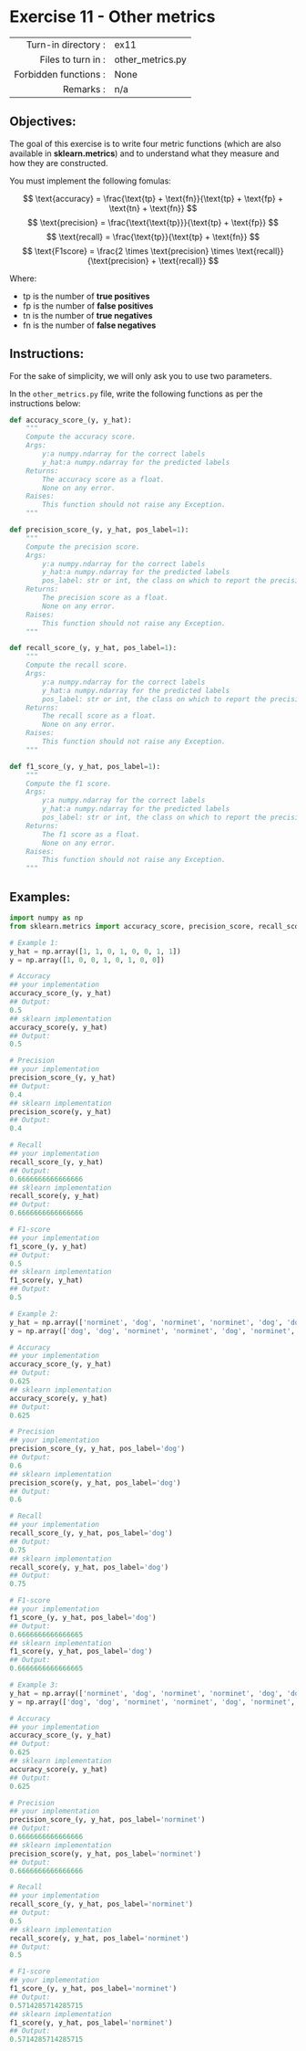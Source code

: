 # Exercise 11 - Other metrics

|                         |                         |
| -----------------------:| ----------------------- |
|   Turn-in directory :   |  ex11                   |
|   Files to turn in :    |  other_metrics.py       |
|   Forbidden functions : |  None                   |
|   Remarks :             |  n/a                    |

## Objectives:
The goal of this exercise is to write four metric functions (which are also available in **sklearn.metrics**) and to understand what they measure and how they are constructed.

You must implement the following fomulas: 

$$
\text{accuracy} = \frac{\text{tp} + \text{fn}}{\text{tp} + \text{fp} + \text{tn} + \text{fn}}
$$
$$
\text{precision} = \frac{\text{\text{tp}}}{\text{tp} + \text{fp}}
$$
$$
\text{recall} = \frac{\text{tp}}{\text{tp} + \text{fn}}
$$
$$
\text{F1score} = \frac{2 \times \text{precision} \times \text{recall}}{\text{precision} + \text{recall}}
$$

Where:
- $\text{tp}$ is the number of **true positives**
- $\text{fp}$ is the number of **false positives**
- $\text{tn}$ is the number of **true negatives**
- $\text{fn}$ is the number of **false negatives**

## Instructions:
For the sake of simplicity, we will only ask you to use two parameters.

In the `other_metrics.py` file, write the following functions as per the instructions below:
```python
def accuracy_score_(y, y_hat):
    """
    Compute the accuracy score.
    Args:
        y:a numpy.ndarray for the correct labels
        y_hat:a numpy.ndarray for the predicted labels
    Returns: 
        The accuracy score as a float.
        None on any error.
    Raises:
        This function should not raise any Exception.
    """

def precision_score_(y, y_hat, pos_label=1):
    """
    Compute the precision score.
    Args:
        y:a numpy.ndarray for the correct labels
        y_hat:a numpy.ndarray for the predicted labels
        pos_label: str or int, the class on which to report the precision_score (default=1)
    Returns: 
        The precision score as a float.
        None on any error.
    Raises:
        This function should not raise any Exception.
    """

def recall_score_(y, y_hat, pos_label=1):
    """
    Compute the recall score.
    Args:
        y:a numpy.ndarray for the correct labels
        y_hat:a numpy.ndarray for the predicted labels
        pos_label: str or int, the class on which to report the precision_score (default=1)
    Returns: 
        The recall score as a float.
        None on any error.
    Raises:
        This function should not raise any Exception.
    """

def f1_score_(y, y_hat, pos_label=1):
    """
    Compute the f1 score.
    Args:
        y:a numpy.ndarray for the correct labels
        y_hat:a numpy.ndarray for the predicted labels
        pos_label: str or int, the class on which to report the precision_score (default=1)
    Returns: 
        The f1 score as a float.
        None on any error.
    Raises:
        This function should not raise any Exception.
    """
```

## Examples:
```python
import numpy as np
from sklearn.metrics import accuracy_score, precision_score, recall_score, f1_score   

# Example 1:
y_hat = np.array([1, 1, 0, 1, 0, 0, 1, 1])
y = np.array([1, 0, 0, 1, 0, 1, 0, 0])

# Accuracy
## your implementation
accuracy_score_(y, y_hat)
## Output:
0.5
## sklearn implementation
accuracy_score(y, y_hat)
## Output:
0.5

# Precision
## your implementation
precision_score_(y, y_hat)
## Output:
0.4
## sklearn implementation
precision_score(y, y_hat)
## Output:
0.4

# Recall
## your implementation
recall_score_(y, y_hat)
## Output:
0.6666666666666666
## sklearn implementation
recall_score(y, y_hat)
## Output:
0.6666666666666666

# F1-score
## your implementation
f1_score_(y, y_hat)
## Output:
0.5
## sklearn implementation
f1_score(y, y_hat)
## Output:
0.5
```

```python
# Example 2:
y_hat = np.array(['norminet', 'dog', 'norminet', 'norminet', 'dog', 'dog', 'dog', 'dog'])
y = np.array(['dog', 'dog', 'norminet', 'norminet', 'dog', 'norminet', 'dog', 'norminet'])

# Accuracy
## your implementation
accuracy_score_(y, y_hat)
## Output:
0.625
## sklearn implementation
accuracy_score(y, y_hat)
## Output:
0.625

# Precision
## your implementation
precision_score_(y, y_hat, pos_label='dog')
## Output:
0.6
## sklearn implementation
precision_score(y, y_hat, pos_label='dog')
## Output:
0.6

# Recall
## your implementation
recall_score_(y, y_hat, pos_label='dog')
## Output:
0.75
## sklearn implementation
recall_score(y, y_hat, pos_label='dog')
## Output:
0.75

# F1-score
## your implementation
f1_score_(y, y_hat, pos_label='dog')
## Output:
0.6666666666666665
## sklearn implementation
f1_score(y, y_hat, pos_label='dog')
## Output:
0.6666666666666665
```


```python
# Example 3:
y_hat = np.array(['norminet', 'dog', 'norminet', 'norminet', 'dog', 'dog', 'dog', 'dog'])
y = np.array(['dog', 'dog', 'norminet', 'norminet', 'dog', 'norminet', 'dog', 'norminet'])

# Accuracy
## your implementation
accuracy_score_(y, y_hat)
## Output:
0.625
## sklearn implementation
accuracy_score(y, y_hat)
## Output:
0.625

# Precision
## your implementation
precision_score_(y, y_hat, pos_label='norminet')
## Output:
0.6666666666666666
## sklearn implementation
precision_score(y, y_hat, pos_label='norminet')
## Output:
0.6666666666666666

# Recall
## your implementation
recall_score_(y, y_hat, pos_label='norminet')
## Output:
0.5
## sklearn implementation
recall_score(y, y_hat, pos_label='norminet')
## Output:
0.5

# F1-score
## your implementation
f1_score_(y, y_hat, pos_label='norminet')
## Output:
0.5714285714285715
## sklearn implementation
f1_score(y, y_hat, pos_label='norminet')
## Output:
0.5714285714285715
```
